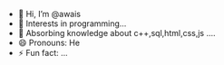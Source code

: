 - 👋 Hi, I’m @awais
- 👀 Interests in programming...
- 🌱 Absorbing knowledge about c++,sql,html,css,js ....
- 😄 Pronouns: He
- ⚡ Fun fact: ...

<!---
ifeel-awais/ifeel-awais is a ✨ special ✨ repository because its `README.md` (this file) appears on your GitHub profile.
You can click the Preview link to take a look at your changes.
--->
